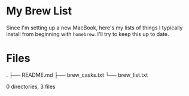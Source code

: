 # My Brew List

Since I'm setting up a new MacBook, here's my lists of things I typically install from 
beginning with `homebrew`. I'll try to keep this up to date.


# Files
.
├── README.md
├── brew_casks.txt
└── brew_list.txt

0 directories, 3 files
